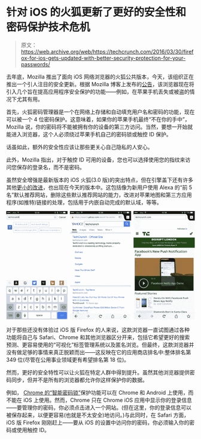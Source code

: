 # 针对 iOS 的火狐更新了更好的安全性和密码保护技术危机

> 原文：<https://web.archive.org/web/https://techcrunch.com/2016/03/30/firefox-for-ios-gets-updated-with-better-security-protection-for-your-passwords/>

去年底，Mozilla 推出了面向 iOS 网络浏览器的火狐公共版本，今天，该组织正在推出一个引人注目的安全更新。根据 Mozilla 博客上发布的[公告](https://web.archive.org/web/20221025222512/https://blog.mozilla.org/blog/2016/03/30/firefox-for-ios-adds-security-features/)，该浏览器现在将引入几个旨在提高应用程序安全保护的功能——例如，在苹果手机丢失或被盗的情况下尤其有用。

首先，火狐密码管理器是一个在网络上存储和自动填充用户名和密码的功能，现在可以被一个 4 位密码保护。这意味着，如果你的苹果手机最终“不在你的手中”，Mozilla 说，你的密码将不能被拥有你的设备的第三方访问。当然，要想一开始就能进入浏览器，这个人必须绕过苹果手机自己的密码锁或触控 ID 保护。

话虽如此，额外的安全性应该让那些更关心自己隐私的人安心。

此外，Mozilla 指出，对于触控 ID 可用的设备，您也可以选择使用您的指纹来访问您保存的登录名，而不是密码。

虽然安全增强是最新版本的 iOS 火狐(3.0 版)的突出特点，但在引擎盖下还有许多其他[更小的改进](https://web.archive.org/web/20221025222512/https://www.mozilla.org/en-US/firefox/ios/3.0/releasenotes/)，也出现在今天的版本中。这包括像为新用户使用 Alexa 的“前 5 名”默认推荐网站，删除这些默认推荐网站的能力，改进对苹果地图和第三方应用程序(如推特)链接的处理，包括用于内嵌自动完成的默认域，等等。

![mozilla firefox for ios](img/ff354baa8511bf4e68a22b6bb83523f0.png)

对于那些还没有体验过 iOS 版 Firefox 的人来说，这款浏览器一直试图通过各种功能将自己与 Safari、Chrome 和其他浏览器区分开来，包括它希望更好的搜索预测、更容易使用的“可视化”标签管理系统以及匿名浏览。但最终，这款浏览器并没有做足够的事情来真正脱颖而出——这反映在它的应用商店排名中:整体排名第 349 位(尽管在公用事业领域更有希望排名第 18 位)。

然而，更好的安全特性可以让火狐在特定人群中得到提升。虽然其他浏览器提供密码同步，但并不是所有的浏览器都允许你这样保护你的数据。

例如， [Chrome 的“智能密码锁”](https://web.archive.org/web/20221025222512/https://support.google.com/accounts/answer/6197437)保护功能可以在 Chrome 和 Android 上使用，而不能在 iOS 上使用。然而，Chrome 只在 Chrome iOS 应用中显示你的登录信息——要管理你的密码，你必须点击进入一个网站。(但在这里，你的登录信息可以被保存起来，以便更容易(也就是不太安全)地访问。)与此同时，在 Safari 方面，iOS 版 Firefox 刚刚赶上——要从 iOS 的设置中访问你的密码，你必须输入你的密码或使用触控 ID。